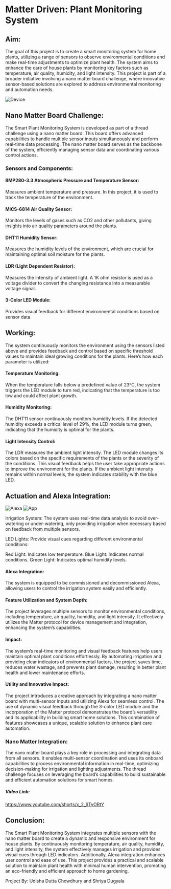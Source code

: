 # Matter Driven: Plant Monitoring System

## Aim: 

The goal of this project is to create a smart monitoring system for home plants, utilizing a range of sensors to observe environmental conditions and make real-time adjustments to optimize plant health. The system aims to enhance the care of house plants by monitoring key factors such as temperature, air quality, humidity, and light intensity. This project is part of a broader initiative involving a nano matter board challenge, where innovative sensor-based solutions are explored to address environmental monitoring and automation needs.

![Device](./images/Device.jpg)

## Nano Matter Board Challenge:

The Smart Plant Monitoring System is developed as part of a thread challenge using a nano matter board. This board offers advanced capabilities to handle multiple sensor inputs simultaneously and perform real-time data processing. The nano matter board serves as the backbone of the system, efficiently managing sensor data and coordinating various control actions.

### Sensors and Components:

#### BMP280-3.3 Atmospheric Pressure and Temperature Sensor:
Measures ambient temperature and pressure. In this project, it is used to track the temperature of the environment.

#### MICS-6814 Air Quality Sensor: 
Monitors the levels of gases such as CO2 and other pollutants, giving insights into air quality parameters around the plants.

#### DHT11 Humidity Sensor:
Measures the humidity levels of the environment, which are crucial for maintaining optimal soil moisture for the plants.

#### LDR (Light Dependent Resistor):
Measures the intensity of ambient light. A 1K ohm resistor is used as a voltage divider to convert the changing resistance into a measurable voltage signal.

#### 3-Color LED Module: 
Provides visual feedback for different environmental conditions based on sensor data.


## Working:

The system continuously monitors the environment using the sensors listed above and provides feedback and control based on specific threshold values to maintain ideal growing conditions for the plants. Here’s how each parameter is utilized:



#### Temperature Monitoring: 
When the temperature falls below a predefined value of 23°C, the system triggers the LED module to turn red, indicating that the temperature is too low and could affect plant growth.

#### Humidity Monitoring: 
The DHT11 sensor continuously monitors humidity levels. If the detected humidity exceeds a critical level of 29%, the LED module turns green, indicating that the humidity is optimal for the plants.

#### Light Intensity Control: 
The LDR measures the ambient light intensity. The LED module changes its colors based on the specific requirements of the plants or the severity of the conditions. This visual feedback helps the user take appropriate actions to improve the environment for the plants. If the ambient light intensity remains within normal levels, the system indicates stability with the blue LED.

## Actuation and Alexa Integration:
![Alexa](./images/Alexa.png)
![App](./images/App.jpg)


Irrigation System: The system uses real-time data analysis to avoid over-watering or under-watering, only providing irrigation when necessary based on feedback from multiple sensors.

LED Lights: Provide visual cues regarding different environmental conditions:

Red Light: Indicates low temperature.
Blue Light: Indicates normal conditions.
Green Light: Indicates optimal humidity levels.


#### Alexa Integration: 
The system is equipped to be commissioned and decommissioned Alexa, allowing users to control the irrigation system easily and efficiently.







#### Feature Utilization and System Depth: 
The project leverages multiple sensors to monitor environmental conditions, including temperature, air quality, humidity, and light intensity. It effectively utilizes the Matter protocol for device management and integration, enhancing the system’s capabilities.



#### Impact: 
The system’s real-time monitoring and visual feedback features help users maintain optimal plant conditions effortlessly. By automating irrigation and providing clear indicators of environmental factors, the project saves time, reduces water wastage, and prevents plant damage, resulting in better plant health and lower maintenance efforts.



#### Utility and Innovative Impact: 
The project introduces a creative approach by integrating a nano matter board with multi-sensor inputs and utilizing Alexa for seamless control. The use of dynamic visual feedback through the 3-color LED module and the incorporation of the Matter protocol demonstrates the board’s versatility and its applicability in building smart home solutions. This combination of features showcases a unique, scalable solution to enhance plant care automation.



### Nano Matter Integration:

The nano matter board plays a key role in processing and integrating data from all sensors. It enables multi-sensor coordination and uses its onboard capabilities to process environmental information in real-time, optimizing decision-making for irrigation and lighting adjustments. The thread challenge focuses on leveraging the board’s capabilities to build sustainable and efficient automation solutions for smart homes.



##### Video Link: 

https://www.youtube.com/shorts/x_2_6TyORtY

## Conclusion:

The Smart Plant Monitoring System integrates multiple sensors with the nano matter board to create a dynamic and responsive environment for house plants. By continuously monitoring temperature, air quality, humidity, and light intensity, the system effectively manages irrigation and provides visual cues through LED indicators. Additionally, Alexa integration enhances user control and ease of use. This project provides a practical and scalable solution to maintain plant health with minimal human intervention, promoting an eco-friendly and efficient approach to home gardening.



Project By: Udisha Dutta Chowdhury and Shriya Dugyala
